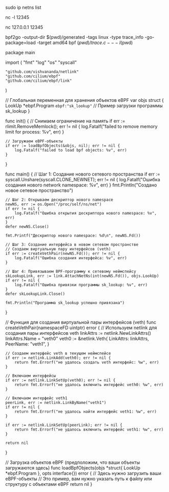 sudo ip netns list



nc -l 12345

nc 127.0.0.1 12345

bpf2go -output-dir $(pwd)/generated -tags linux -type trace_info -go-package=load -target amd64 bpf $(pwd)/trace.c -- -I$(pwd)


package main

import (
	"fmt"
	"log"
	"os"
	"syscall"

	"github.com/vishvananda/netlink"
	"github.com/cilium/ebpf"
	"github.com/cilium/ebpf/link"
)

// Глобальная переменная для хранения объектов eBPF
var objs struct {
	LookUp *ebpf.Program `ebpf:"sk_lookup"` // Пример загрузки программы sk_lookup
}

func init() {
	// Снимаем ограничение на память
	if err := rlimit.RemoveMemlock(); err != nil {
		log.Fatalf("failed to remove memory limit for process: %v", err)
	}

	// Загружаем eBPF-объекты
	if err := loadBpfObjects(&objs, nil); err != nil {
		log.Fatalf("failed to load bpf objects: %v", err)
	}
}

func main() {
	// Шаг 1: Создание нового сетевого пространства
	if err := syscall.Unshare(syscall.CLONE_NEWNET); err != nil {
		log.Fatalf("Ошибка создания нового network namespace: %v", err)
	}
	fmt.Println("Создано новое сетевое пространство")

	// Шаг 2: Открываем дескриптор нового namespace
	newNS, err := os.Open("/proc/self/ns/net")
	if err != nil {
		log.Fatalf("Ошибка открытия дескриптора нового namespace: %v", err)
	}
	defer newNS.Close()

	fmt.Printf("Дескриптор нового namespace: %d\n", newNS.Fd())

	// Шаг 3: Создание интерфейса в новом сетевом пространстве
	// Создаем виртуальную пару интерфейсов (veth)
	if err := createVethPair(newNS.Fd()); err != nil {
		log.Fatalf("Ошибка создания интерфейса: %v", err)
	}

	// Шаг 4: Привязываем BPF-программу к сетевому неймспейсу
	skLookupLink, err := link.AttachNetNs(int(newNS.Fd()), objs.LookUp)
	if err != nil {
		log.Fatalf("Ошибка привязки программы sk_lookup: %v", err)
	}
	defer skLookupLink.Close()

	fmt.Println("Программа sk_lookup успешно привязана")
}

// Функция для создания виртуальной пары интерфейсов (veth)
func createVethPair(namespaceFD uintptr) error {
	// Используем netlink для создания пары интерфейсов veth
	linkAttrs := netlink.NewLinkAttrs()
	linkAttrs.Name = "veth0"
	veth0 := &netlink.Veth{
		LinkAttrs: linkAttrs,
		PeerName:  "veth1",
	}

	// Создаем интерфейс veth в текущем неймспейсе
	if err := netlink.LinkAdd(veth0); err != nil {
		return fmt.Errorf("не удалось создать veth интерфейс: %w", err)
	}

	// Включаем интерфейсы
	if err := netlink.LinkSetUp(veth0); err != nil {
		return fmt.Errorf("не удалось включить интерфейс veth0: %w", err)
	}

	// Включаем интерфейс veth1
	peerLink, err := netlink.LinkByName("veth1")
	if err != nil {
		return fmt.Errorf("не удалось найти интерфейс veth1: %w", err)
	}

	if err := netlink.LinkSetUp(peerLink); err != nil {
		return fmt.Errorf("не удалось включить интерфейс veth1: %w", err)
	}

	return nil
}

// Загрузка объектов eBPF (предположим, что ваши объекты загружаются здесь)
func loadBpfObjects(objs *struct{ LookUp *ebpf.Program }, opts interface{}) error {
	// Здесь нужно загрузить ваши eBPF-объекты
	// Это пример, вам нужно указать путь к файлу или структуру с объектами eBPF
	return nil
}
















